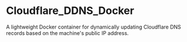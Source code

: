 # Cloudflare_DDNS_Docker
A lightweight Docker container for dynamically updating Cloudflare DNS records based on the machine's public IP address.
